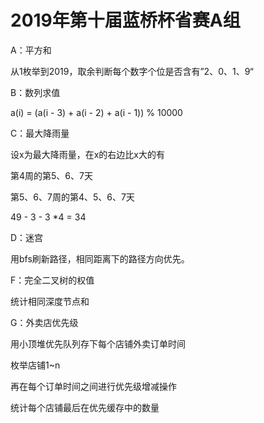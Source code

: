 # 2019年第十届蓝桥杯省赛A组

A：平方和

从1枚举到2019，取余判断每个数字个位是否含有”2、0、1、9“

B：数列求值

a(i) = (a(i - 3) + a(i - 2) + a(i - 1)) % 10000

C：最大降雨量

设x为最大降雨量，在x的右边比x大的有

第4周的第5、6、7天

第5、6、7周的第4、5、6、7天

49 - 3 - 3 *4 = 34

D：迷宫

用bfs刷新路径，相同距离下的路径方向优先。

F：完全二叉树的权值

统计相同深度节点和

G：外卖店优先级

用小顶堆优先队列存下每个店铺外卖订单时间

枚举店铺1~n

再在每个订单时间之间进行优先级增减操作

统计每个店铺最后在优先缓存中的数量
